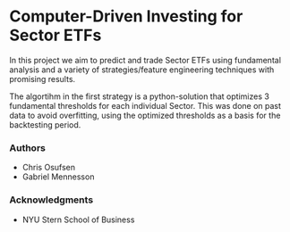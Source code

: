 # Computer-Driven Investing for Sector ETFs

In this project we aim to predict and trade Sector ETFs using fundamental analysis and a variety of strategies/feature engineering techniques with promising results.

The algortihm in the first strategy is a python-solution that optimizes 3 fundamental thresholds for each individual Sector.
This was done on past data to avoid overfitting, using the optimized thresholds as a basis for the backtesting period.

### Authors

* Chris Osufsen 
* Gabriel Mennesson

### Acknowledgments

* NYU Stern School of Business

